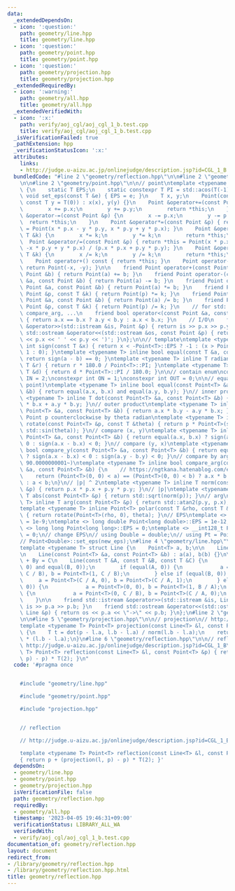 ```yaml
---
data:
  _extendedDependsOn:
  - icon: ':question:'
    path: geometry/line.hpp
    title: geometry/line.hpp
  - icon: ':question:'
    path: geometry/point.hpp
    title: geometry/point.hpp
  - icon: ':question:'
    path: geometry/projection.hpp
    title: geometry/projection.hpp
  _extendedRequiredBy:
  - icon: ':warning:'
    path: geometry/all.hpp
    title: geometry/all.hpp
  _extendedVerifiedWith:
  - icon: ':x:'
    path: verify/aoj_cgl/aoj_cgl_1_b.test.cpp
    title: verify/aoj_cgl/aoj_cgl_1_b.test.cpp
  _isVerificationFailed: true
  _pathExtension: hpp
  _verificationStatusIcon: ':x:'
  attributes:
    links:
    - http://judge.u-aizu.ac.jp/onlinejudge/description.jsp?id=CGL_1_B
  bundledCode: "#line 2 \"geometry/reflection.hpp\"\n\n#line 2 \"geometry/line.hpp\"\
    \n\n#line 2 \"geometry/point.hpp\"\n\n// point\ntemplate <typename T> struct Point\
    \ {\n    static T EPS;\n    static constexpr T PI = std::acos(T(-1));\n    static\
    \ void set_eps(const T &e) { EPS = e; }\n    T x, y;\n    Point(const T x = T(0),\
    \ const T y = T(0)) : x(x), y(y) {}\n    Point &operator+=(const Point &p) {\n\
    \        x += p.x;\n        y += p.y;\n        return *this;\n    }\n    Point\
    \ &operator-=(const Point &p) {\n        x -= p.x;\n        y -= p.y;\n      \
    \  return *this;\n    }\n    Point &operator*=(const Point &p) { return *this\
    \ = Point(x * p.x - y * p.y, x * p.y + y * p.x); }\n    Point &operator*=(const\
    \ T &k) {\n        x *= k;\n        y *= k;\n        return *this;\n    }\n  \
    \  Point &operator/=(const Point &p) { return *this = Point(x * p.x + y * p.y,\
    \ -x * p.y + y * p.x) / (p.x * p.x + p.y * p.y); }\n    Point &operator/=(const\
    \ T &k) {\n        x /= k;\n        y /= k;\n        return *this;\n    }\n\n\
    \    Point operator+() const { return *this; }\n    Point operator-() const {\
    \ return Point(-x, -y); }\n\n    friend Point operator+(const Point &a, const\
    \ Point &b) { return Point(a) += b; }\n    friend Point operator-(const Point\
    \ &a, const Point &b) { return Point(a) -= b; }\n    friend Point operator*(const\
    \ Point &a, const Point &b) { return Point(a) *= b; }\n    friend Point operator*(const\
    \ Point &p, const T &k) { return Point(p) *= k; }\n    friend Point operator/(const\
    \ Point &a, const Point &b) { return Point(a) /= b; }\n    friend Point operator/(const\
    \ Point &p, const T &k) { return Point(p) /= k; }\n    // for std::set, std::map,\
    \ compare_arg, ...\n    friend bool operator<(const Point &a, const Point &b)\
    \ { return a.x == b.x ? a.y < b.y : a.x < b.x; }\n    // I/O\n    friend std::istream\
    \ &operator>>(std::istream &is, Point &p) { return is >> p.x >> p.y; }\n    friend\
    \ std::ostream &operator<<(std::ostream &os, const Point &p) { return os << '('\
    \ << p.x << ' ' << p.y << ')'; }\n};\n\n// template\ntemplate <typename T> inline\
    \ int sign(const T &x) { return x < -Point<T>::EPS ? -1 : (x > Point<T>::EPS ?\
    \ 1 : 0); }\ntemplate <typename T> inline bool equal(const T &a, const T &b) {\
    \ return sign(a - b) == 0; }\ntemplate <typename T> inline T radian_to_degree(const\
    \ T &r) { return r * 180.0 / Point<T>::PI; }\ntemplate <typename T> inline T degree_to_radian(const\
    \ T &d) { return d * Point<T>::PI / 180.0; }\n\n// contain enum\nconstexpr int\
    \ IN = 2;\nconstexpr int ON = 1;\nconstexpr int OUT = 0;\n\n// equal (point and\
    \ point)\ntemplate <typename T> inline bool equal(const Point<T> &a, const Point<T>\
    \ &b) { return equal(a.x, b.x) and equal(a.y, b.y); }\n// inner product\ntemplate\
    \ <typename T> inline T dot(const Point<T> &a, const Point<T> &b) { return a.x\
    \ * b.x + a.y * b.y; }\n// outer product\ntemplate <typename T> inline T cross(const\
    \ Point<T> &a, const Point<T> &b) { return a.x * b.y - a.y * b.x; }\n// rotate\
    \ Point p counterclockwise by theta radian\ntemplate <typename T> inline Point<T>\
    \ rotate(const Point<T> &p, const T &theta) { return p * Point<T>(std::cos(theta),\
    \ std::sin(theta)); }\n// compare (x, y)\ntemplate <typename T> inline bool compare_x(const\
    \ Point<T> &a, const Point<T> &b) { return equal(a.x, b.x) ? sign(a.y - b.y) <\
    \ 0 : sign(a.x - b.x) < 0; }\n// compare (y, x)\ntemplate <typename T> inline\
    \ bool compare_y(const Point<T> &a, const Point<T> &b) { return equal(a.y, b.y)\
    \ ? sign(a.x - b.x) < 0 : sign(a.y - b.y) < 0; }\n// compare by arg (start from\
    \ 90.0000000001~)\ntemplate <typename T> inline bool compare_arg(const Point<T>\
    \ &a, const Point<T> &b) {\n    // https://ngtkana.hatenablog.com/entry/2021/11/13/202103\n\
    \    return (Point<T>(0, 0) < a) == (Point<T>(0, 0) < b) ? a.x * b.y > a.y * b.x\
    \ : a < b;\n}\n// |p| ^ 2\ntemplate <typename T> inline T norm(const Point<T>\
    \ &p) { return p.x * p.x + p.y * p.y; }\n// |p|\ntemplate <typename T> inline\
    \ T abs(const Point<T> &p) { return std::sqrt(norm(p)); }\n// arg\ntemplate <typename\
    \ T> inline T arg(const Point<T> &p) { return std::atan2(p.y, p.x); }\n// polar\n\
    template <typename T> inline Point<T> polar(const T &rho, const T &theta = T(0))\
    \ { return rotate(Point<T>(rho, 0), theta); }\n// EPS\ntemplate <> double Point<double>::EPS\
    \ = 1e-9;\ntemplate <> long double Point<long double>::EPS = 1e-12;\ntemplate\
    \ <> long long Point<long long>::EPS = 0;\ntemplate <> __int128_t Point<__int128_t>::EPS\
    \ = 0;\n// change EPS\n// using Double = double;\n// using Pt = Point<Double>;\n\
    // Point<Double>::set_eps(new_eps);\n#line 4 \"geometry/line.hpp\"\n\n// line\n\
    template <typename T> struct Line {\n    Point<T> a, b;\n\n    Line() = default;\n\
    \n    Line(const Point<T> &a, const Point<T> &b) : a(a), b(b) {}\n\n    // Ax\
    \ + By = C\n    Line(const T &A, const T &B, const T &C) {\n        assert(equal(A,\
    \ 0) and equal(B, 0));\n        if (equal(A, 0)) {\n            a = Point<T>(0,\
    \ C / B), b = Point<T>(1, C / B);\n        } else if (equal(B, 0)) {\n       \
    \     a = Point<T>(C / A, 0), b = Point<T>(C / A, 1);\n        } else if (equal(C,\
    \ 0)) {\n            a = Point<T>(0, 0), b = Point<T>(1, B / A);\n        } else\
    \ {\n            a = Point<T>(0, C / B), b = Point<T>(C / A, 0);\n        }\n\
    \    }\n\n    friend std::istream &operator>>(std::istream &is, Line &p) { return\
    \ is >> p.a >> p.b; }\n    friend std::ostream &operator<<(std::ostream &os, const\
    \ Line &p) { return os << p.a << \"->\" << p.b; }\n};\n#line 2 \"geometry/projection.hpp\"\
    \n\n#line 5 \"geometry/projection.hpp\"\n\n// projection\n// http://judge.u-aizu.ac.jp/onlinejudge/description.jsp?id=CGL_1_A\n\
    template <typename T> Point<T> projection(const Line<T> &l, const Point<T> &p)\
    \ {\n    T t = dot(p - l.a, l.b - l.a) / norm(l.b - l.a);\n    return l.a + t\
    \ * (l.b - l.a);\n}\n#line 6 \"geometry/reflection.hpp\"\n\n// reflection\n//\
    \ http://judge.u-aizu.ac.jp/onlinejudge/description.jsp?id=CGL_1_B\ntemplate <typename\
    \ T> Point<T> reflection(const Line<T> &l, const Point<T> &p) { return p + (projection(l,\
    \ p) - p) * T(2); }\n"
  code: '#pragma once


    #include "geometry/line.hpp"

    #include "geometry/point.hpp"

    #include "projection.hpp"


    // reflection

    // http://judge.u-aizu.ac.jp/onlinejudge/description.jsp?id=CGL_1_B

    template <typename T> Point<T> reflection(const Line<T> &l, const Point<T> &p)
    { return p + (projection(l, p) - p) * T(2); }'
  dependsOn:
  - geometry/line.hpp
  - geometry/point.hpp
  - geometry/projection.hpp
  isVerificationFile: false
  path: geometry/reflection.hpp
  requiredBy:
  - geometry/all.hpp
  timestamp: '2023-04-05 19:46:31+09:00'
  verificationStatus: LIBRARY_ALL_WA
  verifiedWith:
  - verify/aoj_cgl/aoj_cgl_1_b.test.cpp
documentation_of: geometry/reflection.hpp
layout: document
redirect_from:
- /library/geometry/reflection.hpp
- /library/geometry/reflection.hpp.html
title: geometry/reflection.hpp
---
```


